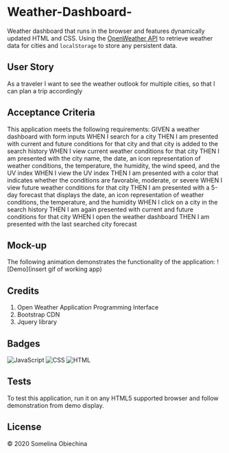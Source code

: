 # Weather-Dashboard-
Weather dashboard that runs in the browser and features dynamically updated HTML and CSS. Using the [OpenWeather API](https://openweathermap.org/api) to retrieve weather data for cities and `localStorage` to store any persistent data.

## User Story
As a traveler I want to see the weather outlook for multiple cities, so that I can plan a trip accordingly


## Acceptance Criteria
This application meets the following requirements: 
GIVEN a weather dashboard with form inputs
WHEN I search for a city
THEN I am presented with current and future conditions for that city and that city is added to the search history
WHEN I view current weather conditions for that city
THEN I am presented with the city name, the date, an icon representation of weather conditions, the temperature, the humidity, the wind speed, and the UV index
WHEN I view the UV index
THEN I am presented with a color that indicates whether the conditions are favorable, moderate, or severe
WHEN I view future weather conditions for that city
THEN I am presented with a 5-day forecast that displays the date, an icon representation of weather conditions, the temperature, and the humidity
WHEN I click on a city in the search history
THEN I am again presented with current and future conditions for that city
WHEN I open the weather dashboard
THEN I am presented with the last searched city forecast



## Mock-up 
The following animation demonstrates the functionality of the application: 
![Demo](insert gif of working app)


## Credits 
1. Open Weather Application Programming Interface
2. Bootstrap CDN 
3. Jquery library


## Badges 
![JavaScript](https://img.shields.io/badge/JavaScript-56.1%25-yellow)
![CSS](https://img.shields.io/badge/CSS-30.7%25-purple)
![HTML](https://img.shields.io/badge/HTML-29.9%25-red)


## Tests 
To test this application, run it on any HTML5 supported browser and follow demonstration from demo display. 


## License 
© 2020 Somelina Obiechina 






